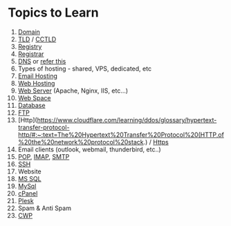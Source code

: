 # Topics to Learn
1. [Domain](https://www.youtube.com/watch?v=H2al7-l1p6c)
2. [TLD](https://www.cloudflare.com/learning/dns/top-level-domain/) / [CCTLD](https://en.m.wikipedia.org/wiki/Country_code_top-level_domain)
3. [Registry](https://en.m.wikipedia.org/wiki/Domain_name_registry)
4. [Registrar](https://www.cloudflare.com/learning/dns/glossary/what-is-a-domain-name-registrar/)
5. [DNS](https://www.youtube.com/watch?v=pl2JKLbjOTM) or [refer this](https://www.cloudflare.com/learning/dns/what-is-dns/) 
6. Types of hosting - shared, VPS, dedicated, etc
7. [Email Hosting](https://www.namecheap.com/guru-guides/what-is-email-hosting/)
8. [Web Hosting](https://www.namecheap.com/hosting/what-is-web-hosting-definition/)
9. [Web Server](https://developer.mozilla.org/en-US/docs/Learn/Common_questions/Web_mechanics/What_is_a_web_server) (Apache, Nginx, IIS, etc...)
10. [Web Space](https://www.ntchosting.com/encyclopedia/internet/web-space/)
11. [Database](https://www.geeksforgeeks.org/what-is-database/)
12. [FTP](https://www.google.com/amp/s/www.geeksforgeeks.org/file-transfer-protocol-ftp-in-application-layer/amp/)
13. [Http](https://www.cloudflare.com/learning/ddos/glossary/hypertext-transfer-protocol-http/#:~:text=The%20Hypertext%20Transfer%20Protocol%20(HTTP,of%20the%20network%20protocol%20stack.) / [Https](https://en.m.wikipedia.org/wiki/HTTPS)
14. Email clients (outlook, webmail, thunderbird, etc..)
15. [POP](https://www.javatpoint.com/pop-protocol), [IMAP](https://www.google.com/amp/s/www.geeksforgeeks.org/internet-message-access-protocol-imap/amp/), [SMTP](https://www.google.com/amp/s/www.geeksforgeeks.org/simple-mail-transfer-protocol-smtp/amp/)
16. [SSH](https://www.cloudflare.com/learning/access-management/what-is-ssh/)
17. Website
18. [MS SQL](https://www.tutorialspoint.com/ms_sql_server/index.htm)
19. [MySql](https://www.w3schools.com/MySQL/default.asp)
20. [cPanel](https://en.m.wikipedia.org/wiki/CPanel)
21. [Plesk](https://en.m.wikipedia.org/wiki/Plesk)
22. Spam & Anti Spam
23. [CWP](https://www.inmotionhosting.com/support/edu/control-web-panel/what-is-control-web-panel-cwp/#:~:text=Control%20Web%20Panel%20(CWP)%2C,%2Dline%20interface%20(CLI).)